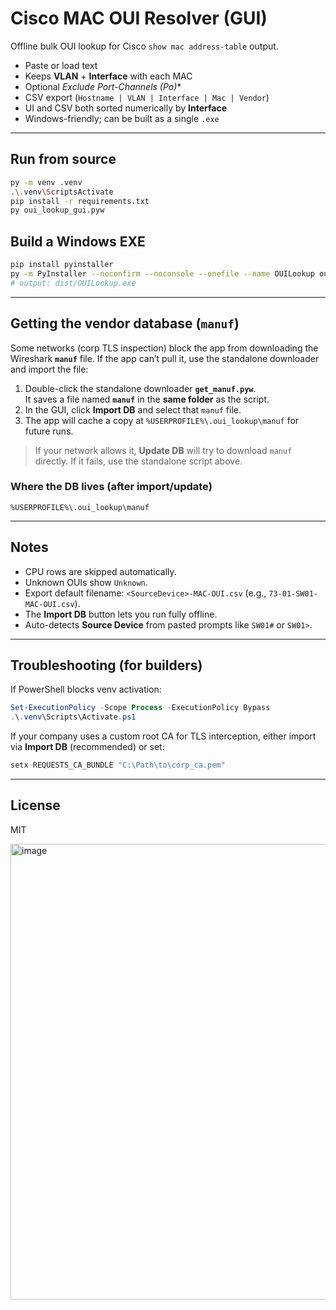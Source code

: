 # Cisco MAC OUI Resolver (GUI)

Offline bulk OUI lookup for Cisco `show mac address-table` output.

- Paste or load text  
- Keeps **VLAN** + **Interface** with each MAC  
- Optional **Exclude Port-Channels (Po*)**  
- CSV export (`Hostname | VLAN | Interface | Mac | Vendor`)  
- UI and CSV both sorted numerically by **Interface**  
- Windows-friendly; can be built as a single `.exe`

---

## Run from source

```bash
py -m venv .venv
.\.venv\ScriptsActivate
pip install -r requirements.txt
py oui_lookup_gui.pyw
```

## Build a Windows EXE

```bash
pip install pyinstaller
py -m PyInstaller --noconfirm --noconsole --onefile --name OUILookup oui_lookup_gui.pyw
# output: dist/OUILookup.exe
```

---

## Getting the vendor database (`manuf`)

Some networks (corp TLS inspection) block the app from downloading the Wireshark **`manuf`** file. If the app can’t pull it, use the standalone downloader and import the file:

1. Double-click the standalone downloader **`get_manuf.pyw`**.  
   It saves a file named **`manuf`** in the **same folder** as the script.
2. In the GUI, click **Import DB** and select that `manuf` file.
3. The app will cache a copy at `%USERPROFILE%\.oui_lookup\manuf` for future runs.

> If your network allows it, **Update DB** will try to download `manuf` directly. If it fails, use the standalone script above.

### Where the DB lives (after import/update)
```
%USERPROFILE%\.oui_lookup\manuf
```

---

## Notes

- CPU rows are skipped automatically.  
- Unknown OUIs show `Unknown`.  
- Export default filename: `<SourceDevice>-MAC-OUI.csv` (e.g., `73-01-SW01-MAC-OUI.csv`).  
- The **Import DB** button lets you run fully offline.  
- Auto-detects **Source Device** from pasted prompts like `SW01#` or `SW01>`.

---

## Troubleshooting (for builders)

If PowerShell blocks venv activation:

```powershell
Set-ExecutionPolicy -Scope Process -ExecutionPolicy Bypass
.\.venv\Scripts\Activate.ps1
```

If your company uses a custom root CA for TLS interception, either import via **Import DB** (recommended) or set:

```powershell
setx REQUESTS_CA_BUNDLE "C:\Path\to\corp_ca.pem"
```

---

## License
MIT

<img width="1153" height="729" alt="image" src="https://github.com/user-attachments/assets/aea157b3-b447-4d14-af33-385f67a257c6" />
